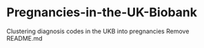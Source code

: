 # Pregnancies-in-the-UK-Biobank
Clustering diagnosis codes in the UKB into pregnancies
Remove README.md
